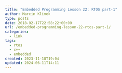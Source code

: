 ```yaml
---
title: "Embedded Programming Lesson 22: RTOS part-1"
author: Marcin Klimek
type: posts
date: 2018-02-17T22:58:22+00:00
url: /embedded-programming-lesson-22-rtos-part-1/
categories:
  - link
tags:
  - rtos
  - c++
  - embedded
created: 2023-11-18T19:04
updated: 2024-06-11T14:11
---
```

